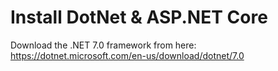 # Install DotNet & ASP.NET Core

Download the .NET 7.0 framework from here: https://dotnet.microsoft.com/en-us/download/dotnet/7.0

